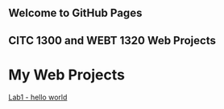 ## Welcome to GitHub Pages
## CITC 1300 and WEBT 1320 Web Projects

<h1> My Web Projects </h1>

<a href="C:\Users\combo\Documents\GitHub\CITC-1300\lab1\index.HTML">Lab1 - hello world</a>
